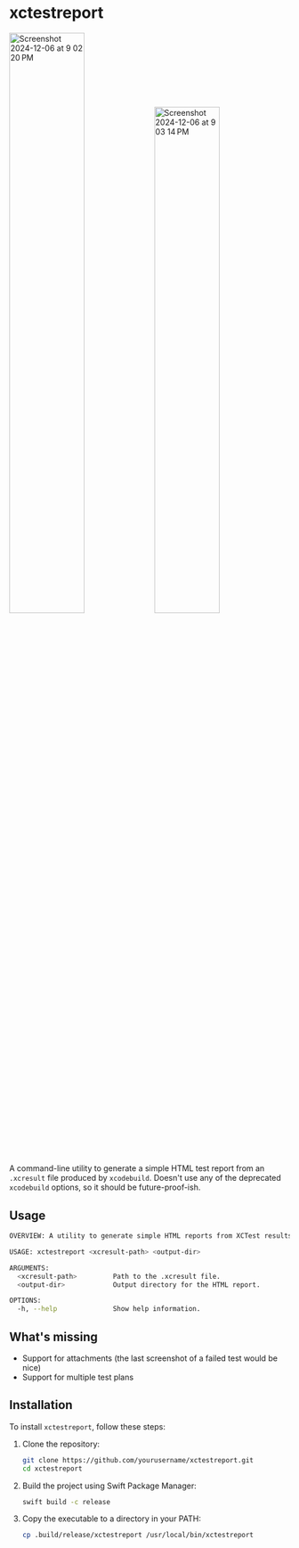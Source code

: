 # xctestreport

<img width="51.7%" alt="Screenshot 2024-12-06 at 9 02 20 PM" src="https://github.com/user-attachments/assets/77cb4224-4266-4ed8-9b86-47f464d5d178"><img width="48.3%" alt="Screenshot 2024-12-06 at 9 03 14 PM" src="https://github.com/user-attachments/assets/3a81baf0-f54d-4c4c-84e0-45cb07b4d898">

A command-line utility to generate a simple HTML test report from an `.xcresult` file produced by `xcodebuild`. Doesn't use any of the deprecated `xcodebuild` options, so it should be future-proof-ish.

## Usage

```bash
OVERVIEW: A utility to generate simple HTML reports from XCTest results.

USAGE: xctestreport <xcresult-path> <output-dir>

ARGUMENTS:
  <xcresult-path>         Path to the .xcresult file.
  <output-dir>            Output directory for the HTML report.

OPTIONS:
  -h, --help              Show help information.
```

## What's missing

- Support for attachments (the last screenshot of a failed test would be nice)
- Support for multiple test plans

## Installation

To install `xctestreport`, follow these steps:

1. Clone the repository:
   ```bash
   git clone https://github.com/yourusername/xctestreport.git
   cd xctestreport
   ```

2. Build the project using Swift Package Manager:
   ```bash
   swift build -c release
   ```

3. Copy the executable to a directory in your PATH:
   ```bash
   cp .build/release/xctestreport /usr/local/bin/xctestreport
   ```
